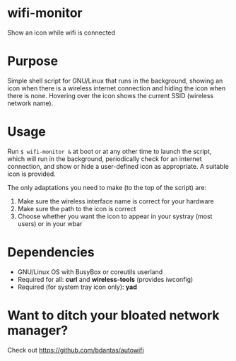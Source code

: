 # wifi-monitor
Show an icon while wifi is connected

# Purpose
Simple shell script for GNU/Linux that runs in the background, showing an icon when there is a wireless internet connection and hiding the icon when there is none. Hovering over the icon shows the current SSID (wireless network name).

# Usage
Run `$ wifi-monitor &` at boot or at any other time to launch the script, which will run in the background, periodically check for an internet connection, and show or hide a user-defined icon as appropriate. A suitable icon is provided.

The only adaptations you need to make (to the top of the script) are:
1. Make sure the wireless interface name is correct for your hardware
2. Make sure the path to the icon is correct
3. Choose whether you want the icon to appear in your systray (most users) or in your wbar

# Dependencies
- GNU/Linux OS with BusyBox or coreutils userland
- Required for all: **curl** and **wireless-tools** (provides iwconfig)
- Required (for system tray icon only): **yad**

# Want to ditch your bloated network manager?
Check out https://github.com/bdantas/autowifi
